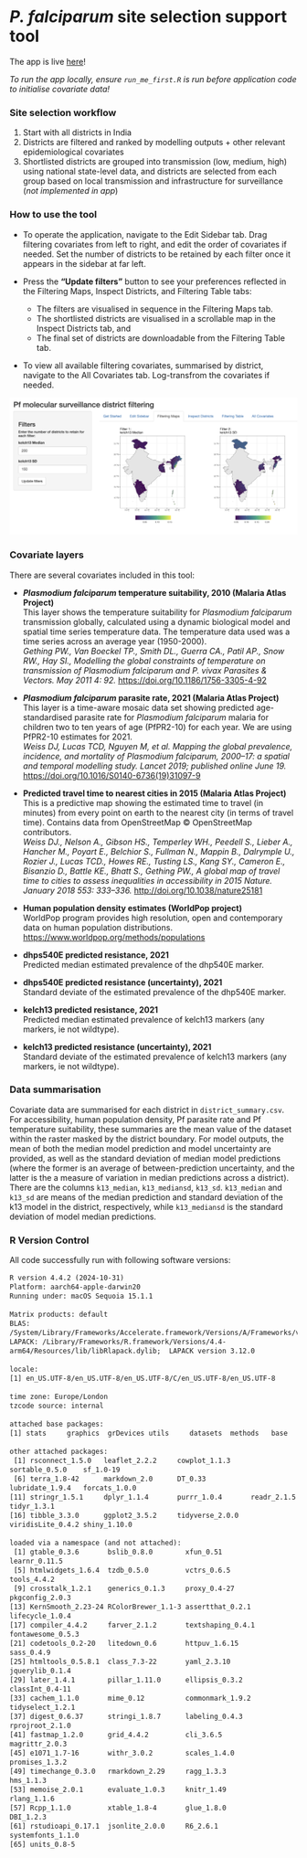 *P. falciparum* site selection support tool
================

The app is live [here](https://iddo.shinyapps.io/pf_drug_resistance/)!

*To run the app locally, ensure `run_me_first.R` is run before
application code to initialise covariate data!*

### Site selection workflow

1.  Start with all districts in India
2.  Districts are filtered and ranked by modelling outputs + other
    relevant epidemiological covariates
3.  Shortlisted districts are grouped into transmission (low, medium,
    high) using national state-level data, and districts are selected
    from each group based on local transmission and infrastructure for
    surveillance (*not implemented in app*)

### How to use the tool

- To operate the application, navigate to the Edit Sidebar tab. Drag
  filtering covariates from left to right, and edit the order of
  covariates if needed. Set the number of districts to be retained by
  each filter once it appears in the sidebar at far left.

- Press the **“Update filters”** button to see your preferences
  reflected in the Filtering Maps, Inspect Districts, and Filtering
  Table tabs:

  - The filters are visualised in sequence in the Filtering Maps tab.
  - The shortlisted districts are visualised in a scrollable map in the
    Inspect Districts tab, and
  - The final set of districts are downloadable from the Filtering Table
    tab.

- To view all available filtering covariates, summarised by district,
  navigate to the All Covariates tab. Log-transfrom the covariates if
  needed.

![](screenshot.png)

### Covariate layers

There are several covariates included in this tool:

- ***Plasmodium falciparum* temperature suitability, 2010 (Malaria Atlas
  Project)**  
  This layer shows the temperature suitability for *Plasmodium
  falciparum* transmission globally, calculated using a dynamic
  biological model and spatial time series temperature data. The
  temperature data used was a time series across an average year
  (1950-2000).  
  *Gething PW., Van Boeckel TP., Smith DL., Guerra CA., Patil AP., Snow
  RW., Hay SI., Modelling the global constraints of temperature on
  transmission of Plasmodium falciparum and P. vivax Parasites &
  Vectors. May 2011 4: 92.* <https://doi.org/10.1186/1756-3305-4-92>

- ***Plasmodium falciparum* parasite rate, 2021 (Malaria Atlas
  Project)**  
  This layer is a time-aware mosaic data set showing predicted
  age-standardised parasite rate for *Plasmodium falciparum* malaria for
  children two to ten years of age (PfPR2-10) for each year. We are
  using PfPR2-10 estimates for 2021.  
  *Weiss DJ, Lucas TCD, Nguyen M, et al. Mapping the global prevalence,
  incidence, and mortality of Plasmodium falciparum, 2000–17: a spatial
  and temporal modelling study. Lancet 2019; published online June 19.*
  <https://doi.org/10.1016/S0140-6736(19)31097-9>  

- **Predicted travel time to nearest cities in 2015 (Malaria Atlas
  Project)**  
  This is a predictive map showing the estimated time to travel (in
  minutes) from every point on earth to the nearest city (in terms of
  travel time). Contains data from OpenStreetMap © OpenStreetMap
  contributors.  
  *Weiss DJ., Nelson A., Gibson HS., Temperley WH., Peedell S., Lieber
  A., Hancher M., Poyart E., Belchior S., Fullman N., Mappin B.,
  Dalrymple U., Rozier J., Lucas TCD., Howes RE., Tusting LS., Kang SY.,
  Cameron E., Bisanzio D., Battle KE., Bhatt S., Gething PW., A global
  map of travel time to cities to assess inequalities in accessibility
  in 2015 Nature. January 2018 553: 333–336.*
  <http://doi.org/10.1038/nature25181>

- **Human population density estimates (WorldPop project)**  
  WorldPop program provides high resolution, open and contemporary data
  on human population distributions.  
  <https://www.worldpop.org/methods/populations>

- **dhps540E predicted resistance, 2021**  
  Predicted median estimated prevalence of the dhp540E marker.

- **dhps540E predicted resistance (uncertainty), 2021**  
  Standard deviate of the estimated prevalence of the dhp540E marker.

- **kelch13 predicted resistance, 2021**  
  Predicted median estimated prevalence of kelch13 markers (any markers,
  ie not wildtype).

- **kelch13 predicted resistance (uncertainty), 2021**  
  Standard deviate of the estimated prevalence of kelch13 markers (any
  markers, ie not wildtype).

### Data summarisation

Covariate data are summarised for each district in
`district_summary.csv`. For accessibility, human population density, Pf
parasite rate and Pf temperature suitability, these summaries are the
mean value of the dataset within the raster masked by the district
boundary. For model outputs, the mean of both the median model
prediction and model uncertainty are provided, as well as the standard
deviation of median model predictions (where the former is an average of
between-prediction uncertainty, and the latter is the a measure of
variation in median predictions across a district). There are the
columns `k13_median`, `k13_mediansd`, `k13_sd`. `k13_median` and
`k13_sd` are means of the median prediction and standard deviation of
the k13 model in the district, respectively, while `k13_mediansd` is the
standard deviation of model median predictions.

### R Version Control

All code successfully run with following software versions:

    R version 4.4.2 (2024-10-31)
    Platform: aarch64-apple-darwin20
    Running under: macOS Sequoia 15.1.1

    Matrix products: default
    BLAS:   /System/Library/Frameworks/Accelerate.framework/Versions/A/Frameworks/vecLib.framework/Versions/A/libBLAS.dylib 
    LAPACK: /Library/Frameworks/R.framework/Versions/4.4-arm64/Resources/lib/libRlapack.dylib;  LAPACK version 3.12.0

    locale:
    [1] en_US.UTF-8/en_US.UTF-8/en_US.UTF-8/C/en_US.UTF-8/en_US.UTF-8

    time zone: Europe/London
    tzcode source: internal

    attached base packages:
    [1] stats     graphics  grDevices utils     datasets  methods   base     

    other attached packages:
     [1] rsconnect_1.5.0   leaflet_2.2.2     cowplot_1.1.3     sortable_0.5.0    sf_1.0-19        
     [6] terra_1.8-42      markdown_2.0      DT_0.33           lubridate_1.9.4   forcats_1.0.0    
    [11] stringr_1.5.1     dplyr_1.1.4       purrr_1.0.4       readr_2.1.5       tidyr_1.3.1      
    [16] tibble_3.3.0      ggplot2_3.5.2     tidyverse_2.0.0   viridisLite_0.4.2 shiny_1.10.0     

    loaded via a namespace (and not attached):
     [1] gtable_0.3.6       bslib_0.8.0        xfun_0.51          learnr_0.11.5     
     [5] htmlwidgets_1.6.4  tzdb_0.5.0         vctrs_0.6.5        tools_4.4.2       
     [9] crosstalk_1.2.1    generics_0.1.3     proxy_0.4-27       pkgconfig_2.0.3   
    [13] KernSmooth_2.23-24 RColorBrewer_1.1-3 assertthat_0.2.1   lifecycle_1.0.4   
    [17] compiler_4.4.2     farver_2.1.2       textshaping_0.4.1  fontawesome_0.5.3 
    [21] codetools_0.2-20   litedown_0.6       httpuv_1.6.15      sass_0.4.9        
    [25] htmltools_0.5.8.1  class_7.3-22       yaml_2.3.10        jquerylib_0.1.4   
    [29] later_1.4.1        pillar_1.11.0      ellipsis_0.3.2     classInt_0.4-11   
    [33] cachem_1.1.0       mime_0.12          commonmark_1.9.2   tidyselect_1.2.1  
    [37] digest_0.6.37      stringi_1.8.7      labeling_0.4.3     rprojroot_2.1.0   
    [41] fastmap_1.2.0      grid_4.4.2         cli_3.6.5          magrittr_2.0.3    
    [45] e1071_1.7-16       withr_3.0.2        scales_1.4.0       promises_1.3.2    
    [49] timechange_0.3.0   rmarkdown_2.29     ragg_1.3.3         hms_1.1.3         
    [53] memoise_2.0.1      evaluate_1.0.3     knitr_1.49         rlang_1.1.6       
    [57] Rcpp_1.1.0         xtable_1.8-4       glue_1.8.0         DBI_1.2.3         
    [61] rstudioapi_0.17.1  jsonlite_2.0.0     R6_2.6.1           systemfonts_1.1.0 
    [65] units_0.8-5   
